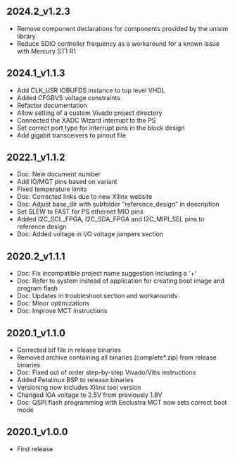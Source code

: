 ## 2024.2_v1.2.3
* Remove component declarations for components provided by the unisim library
* Reduce SDIO controller frequency as a workaround for a known issue with Mercury ST1 R1

## 2024.1_v1.1.3
* Add CLK_USR IOBUFDS instance to top level VHDL
* Added CFGBVS voltage constraints
* Refactor documentation
* Allow setting of a custom Vivado project directory
* Connected the XADC Wizard interrupt to the PS
* Set correct port type for interrupt pins in the block design
* Add gigabit transceivers to pinout file

## 2022.1_v1.1.2
* Doc: New document number
* Add IO/MGT pins based on variant
* Fixed temperature limits
* Doc: Corrected links due to new Xilinx website
* Doc: Adjust base_dir with subfolder "reference_design" in description
* Set SLEW to FAST for PS ethernet MIO pins
* Added I2C_SCL_FPGA, I2C_SDA_FPGA and I2C_MIPI_SEL pins to reference design
* Doc: Added voltage in I/O voltage jumpers section

## 2020.2_v1.1.1
* Doc: Fix incompatible project name suggestion including a '+'
* Doc: Refer to system instead of application for creating boot image and program flash
* Doc: Updates in troubleshoot section and workarounds
* Doc: Minor optimizations
* Doc: Improve MCT instructions

## 2020.1_v1.1.0
* Corrected bif file in release binaries
* Removed archive containing all binaries (complete*.zip) from release binaries
* Doc: Fixed out of order step-by-step Vivado/Vitis instructions
* Added Petalinux BSP to release binaries
* Versioning now includes Xilinx tool version
* Changed IOA voltage to 2.5V from previously 1.8V
* Doc: QSPI flash programming with Enclustra MCT now sets correct boot mode

## 2020.1_v1.0.0
* First release
